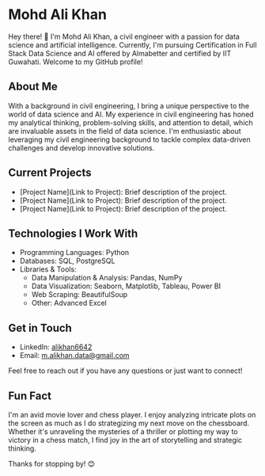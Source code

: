 # Mohd Ali Khan

Hey there! 👋 I'm Mohd Ali Khan, a civil engineer with a passion for data science and artificial intelligence. Currently, I'm pursuing Certification in Full Stack Data Science and AI offered by Almabetter and certified by IIT Guwahati. Welcome to my GitHub profile!

## About Me

With a background in civil engineering, I bring a unique perspective to the world of data science and AI. My experience in civil engineering has honed my analytical thinking, problem-solving skills, and attention to detail, which are invaluable assets in the field of data science. I'm enthusiastic about leveraging my civil engineering background to tackle complex data-driven challenges and develop innovative solutions.

## Current Projects

- [Project Name](Link to Project): Brief description of the project.
- [Project Name](Link to Project): Brief description of the project.
- [Project Name](Link to Project): Brief description of the project.

## Technologies I Work With

- Programming Languages: Python
- Databases: SQL, PostgreSQL
- Libraries & Tools:
  - Data Manipulation & Analysis: Pandas, NumPy
  - Data Visualization: Seaborn, Matplotlib, Tableau, Power BI
  - Web Scraping: BeautifulSoup
  - Other: Advanced Excel

## Get in Touch

- LinkedIn: [alikhan6642](https://www.linkedin.com/in/alikhan6642/)
- Email: m.alikhan.data@gmail.com

Feel free to reach out if you have any questions or just want to connect!

## Fun Fact

I'm an avid movie lover and chess player. I enjoy analyzing intricate plots on the screen as much as I do strategizing my next move on the chessboard. Whether it's unraveling the mysteries of a thriller or plotting my way to victory in a chess match, I find joy in the art of storytelling and strategic thinking.

Thanks for stopping by! 😊
